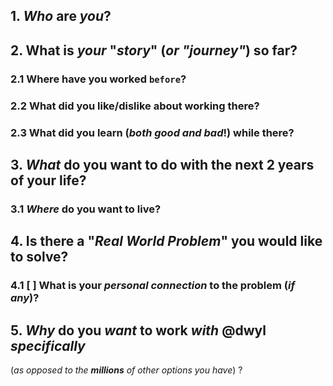 
## 1. ***Who*** are ***you***?


## 2. **What** is _your_ "***story***" (_or "journey"_) so far?


### 2.1 Where have you worked `before`?


### 2.2 What did you like/dislike about working there?


### 2.3 What did you learn (_both good and bad_!) while there?


## 3. ***What*** do you want to do with the next **2 years** of your **life**?

### 3.1 ***Where*** do you want to live?

## 4. Is there a "***Real World Problem***" you would like to solve?

### 4.1 [ ] What is your _personal connection_ to the problem (_if any_)?

## 5. ***Why*** do you ***want*** to **work** _with_ @dwyl ***specifically***
(_as opposed to the **millions** of other options you have_) ?
